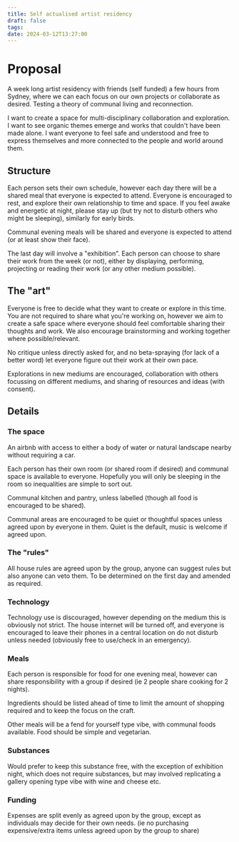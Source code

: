 ```yaml
---
title: Self actualised artist residency
draft: false
tags: 
date: 2024-03-12T13:27:00
---
```

# Proposal
A week long artist residency with friends (self funded) a few hours from Sydney, where we can each focus on our own projects or collaborate as desired. Testing a theory of communal living and reconnection. 

I want to create a space for multi-disciplinary collaboration and exploration. I want to see organic themes emerge and works that couldn't have been made alone. I want everyone to feel safe and understood and free to express themselves and more connected to the people and world around them. 
## Structure
Each person sets their own schedule, however each day there will be a shared meal that everyone is expected to attend. Everyone is encouraged to rest, and explore their own relationship to time and space. If you feel awake and energetic at night, please stay up (but try not to disturb others who might be sleeping), similarly for early birds. 

Communal evening meals will be shared and everyone is expected to attend (or at least show their face). 

The last day will involve a "exhibition". Each person can choose to share their work from the week (or not), either by displaying, performing, projecting or reading their work (or any other medium possible). 
## The "art"
Everyone is free to decide what they want to create or explore in this time. You are not required to share what you're working on, however we aim to create a safe space where everyone should feel comfortable sharing their thoughts and work. We also encourage brainstorming and working together where possible/relevant. 

No critique unless directly asked for, and no beta-spraying (for lack of a better word) let everyone figure out their work at their own pace. 

Explorations in new mediums are encouraged, collaboration with others focussing on different mediums, and sharing of resources and ideas (with consent). 
## Details

### The space
An airbnb with access to either a body of water or natural landscape nearby without requiring a car. 

Each person has their own room (or shared room if desired) and communal space is available to everyone. Hopefully you will only be sleeping in the room so inequalities are simple to sort out. 

Communal kitchen and pantry, unless labelled (though all food is encouraged to be shared). 

Communal areas are encouraged to be quiet or thoughtful spaces unless agreed upon by everyone in them. Quiet is the default, music is welcome if agreed upon. 

### The "rules"
All house rules are agreed upon by the group, anyone can suggest rules but also anyone can veto them. To be determined on the first day and amended as required.

### Technology
Technology use is discouraged, however depending on the medium this is obviously not strict. The house internet will be turned off, and everyone is encouraged to leave their phones in a central location on do not disturb unless needed (obviously free to use/check in an emergency). 

### Meals
Each person is responsible for food for one evening meal, however can share responsibility with a group if desired (ie 2 people share cooking for 2 nights). 

Ingredients should be listed ahead of time to limit the amount of shopping required and to keep the focus on the craft. 

Other meals will be a fend for yourself type vibe, with communal foods available. Food should be simple and vegetarian. 

### Substances
Would prefer to keep this substance free, with the exception of exhibition night, which does not require substances, but may involved replicating a gallery opening type vibe with wine and cheese etc. 

### Funding
Expenses are split evenly as agreed upon by the group, except as individuals may decide for their own needs. (ie no purchasing expensive/extra items unless agreed upon by the group to share)



